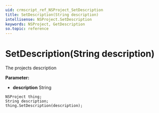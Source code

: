 ```yaml
---
uid: crmscript_ref_NSProject_SetDescription
title: SetDescription(String description)
intellisense: NSProject.SetDescription
keywords: NSProject, GetDescription
so.topic: reference
---
```


# SetDescription(String description)

The projects description

**Parameter:** 
* **description** String

```crmscript
NSProject thing;
String description;
thing.SetDescription(description);
```

